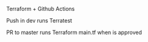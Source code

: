 Terraform + Github Actions

Push in dev runs Terratest 

PR to master runs Terraform main.tf when is approved


